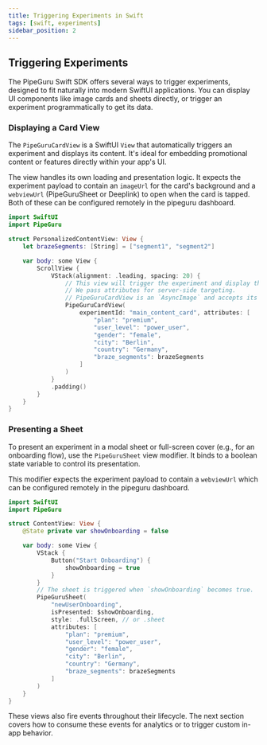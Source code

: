```yaml
---
title: Triggering Experiments in Swift
tags: [swift, experiments]
sidebar_position: 2
---
```


## Triggering Experiments

The PipeGuru Swift SDK offers several ways to trigger experiments, designed to fit naturally into modern SwiftUI applications. You can display UI components like image cards and sheets directly, or trigger an experiment programmatically to get its data.

### Displaying a Card View

The `PipeGuruCardView` is a SwiftUI `View` that automatically triggers an experiment and displays its content. It's ideal for embedding promotional content or features directly within your app's UI.

The view handles its own loading and presentation logic. It expects the experiment payload to contain an `imageUrl` for the card's background and a `webviewUrl` (PipeGuruSheet or Deeplink) to open when the card is tapped. Both of these can be configured remotely in the pipeguru dashboard.

```swift
import SwiftUI
import PipeGuru

struct PersonalizedContentView: View {
    let brazeSegments: [String] = ["segment1", "segment2"]

    var body: some View {
        ScrollView {
            VStack(alignment: .leading, spacing: 20) {
                // This view will trigger the experiment and display the resulting card.
                // We pass attributes for server-side targeting.
                // PipeGuruCardView is an `AsyncImage` and accepts its view modifiers
                PipeGuruCardView(
                    experimentId: "main_content_card", attributes: [
                        "plan": "premium",
                        "user_level": "power_user",
                        "gender": "female",
                        "city": "Berlin",
                        "country": "Germany",
                        "braze_segments": brazeSegments
                    ]
                )
            }
            .padding()
        }
    }
}
```

### Presenting a Sheet

To present an experiment in a modal sheet or full-screen cover (e.g., for an onboarding flow), use the `PipeGuruSheet` view modifier. It binds to a boolean state variable to control its presentation.

This modifier expects the experiment payload to contain a `webviewUrl` which can be configured remotely in the pipeguru dashboard.

```swift
import SwiftUI
import PipeGuru

struct ContentView: View {
    @State private var showOnboarding = false

    var body: some View {
        VStack {
            Button("Start Onboarding") {
                showOnboarding = true
            }
        }
        // The sheet is triggered when `showOnboarding` becomes true.
        PipeGuruSheet(
            "newUserOnboarding",
            isPresented: $showOnboarding,
            style: .fullScreen, // or .sheet
            attributes: [
                "plan": "premium",
                "user_level": "power_user",
                "gender": "female",
                "city": "Berlin",
                "country": "Germany",
                "braze_segments": brazeSegments
            ]
        )
    }
}
```

These views also fire events throughout their lifecycle. The next section covers how to consume these events for analytics or to trigger custom in-app behavior.